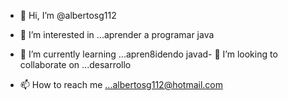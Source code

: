 - 👋 Hi, I’m @albertosg112
- 👀 I’m interested in ...aprender a programar java
- 🌱 I’m currently learning ...apren8idendo javad- 💞️ I’m looking to collaborate on ...desarrollo 

- 📫 How to reach me ...albertosg112@hotmail.com

<!---
albertosg112/albertosg112 is a ✨ special ✨ repository because its `README.md` (this file) appears on your GitHub profile.
You can click the Preview link to take a look at your changes.
--->
